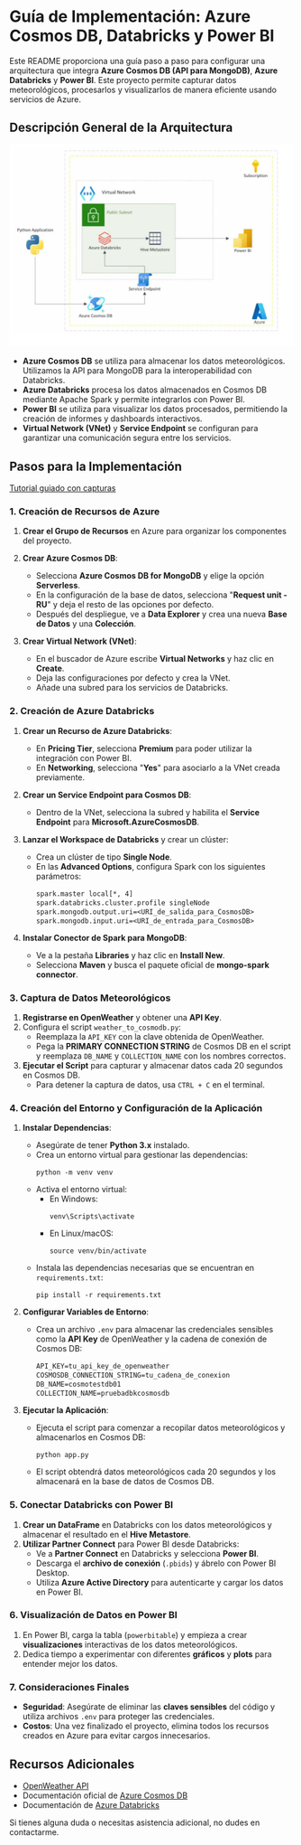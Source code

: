 # Guía de Implementación: Azure Cosmos DB, Databricks y Power BI

Este README proporciona una guía paso a paso para configurar una arquitectura que integra **Azure Cosmos DB (API para MongoDB)**, **Azure Databricks** y **Power BI**. Este proyecto permite capturar datos meteorológicos, procesarlos y visualizarlos de manera eficiente usando servicios de Azure.

## Descripción General de la Arquitectura
![Arquitectura](image.png)
- **Azure Cosmos DB** se utiliza para almacenar los datos meteorológicos. Utilizamos la API para MongoDB para la interoperabilidad con Databricks.
- **Azure Databricks** procesa los datos almacenados en Cosmos DB mediante Apache Spark y permite integrarlos con Power BI.
- **Power BI** se utiliza para visualizar los datos procesados, permitiendo la creación de informes y dashboards interactivos.
- **Virtual Network (VNet)** y **Service Endpoint** se configuran para garantizar una comunicación segura entre los servicios.

## Pasos para la Implementación
[Tutorial guiado con capturas](CosmosDB.pdf)

### 1. Creación de Recursos de Azure

1. **Crear el Grupo de Recursos** en Azure para organizar los componentes del proyecto.

2. **Crear Azure Cosmos DB**:
   - Selecciona **Azure Cosmos DB for MongoDB** y elige la opción **Serverless**.
   - En la configuración de la base de datos, selecciona "**Request unit - RU**" y deja el resto de las opciones por defecto.
   - Después del despliegue, ve a **Data Explorer** y crea una nueva **Base de Datos** y una **Colección**.

3. **Crear Virtual Network (VNet)**:
   - En el buscador de Azure escribe **Virtual Networks** y haz clic en **Create**.
   - Deja las configuraciones por defecto y crea la VNet.
   - Añade una subred para los servicios de Databricks.

### 2. Creación de Azure Databricks

1. **Crear un Recurso de Azure Databricks**:
   - En **Pricing Tier**, selecciona **Premium** para poder utilizar la integración con Power BI.
   - En **Networking**, selecciona "**Yes**" para asociarlo a la VNet creada previamente.

2. **Crear un Service Endpoint para Cosmos DB**:
   - Dentro de la VNet, selecciona la subred y habilita el **Service Endpoint** para **Microsoft.AzureCosmosDB**.

3. **Lanzar el Workspace de Databricks** y crear un clúster:
   - Crea un clúster de tipo **Single Node**.
   - En las **Advanced Options**, configura Spark con los siguientes parámetros:
     ```
     spark.master local[*, 4]
     spark.databricks.cluster.profile singleNode
     spark.mongodb.output.uri=<URI_de_salida_para_CosmosDB>
     spark.mongodb.input.uri=<URI_de_entrada_para_CosmosDB>
     ```

4. **Instalar Conector de Spark para MongoDB**:
   - Ve a la pestaña **Libraries** y haz clic en **Install New**.
   - Selecciona **Maven** y busca el paquete oficial de **mongo-spark connector**.

### 3. Captura de Datos Meteorológicos

1. **Registrarse en OpenWeather** y obtener una **API Key**.
2. Configura el script `weather_to_cosmodb.py`:
   - Reemplaza la `API_KEY` con la clave obtenida de OpenWeather.
   - Pega la **PRIMARY CONNECTION STRING** de Cosmos DB en el script y reemplaza `DB_NAME` y `COLLECTION_NAME` con los nombres correctos.
3. **Ejecutar el Script** para capturar y almacenar datos cada 20 segundos en Cosmos DB.
   - Para detener la captura de datos, usa `CTRL + C` en el terminal.

### 4. Creación del Entorno y Configuración de la Aplicación

1. **Instalar Dependencias**:
   - Asegúrate de tener **Python 3.x** instalado.
   - Crea un entorno virtual para gestionar las dependencias:
     ```
     python -m venv venv
     ```
   - Activa el entorno virtual:
     - En Windows:
       ```
       venv\Scripts\activate
       ```
     - En Linux/macOS:
       ```
       source venv/bin/activate
       ```
   - Instala las dependencias necesarias que se encuentran en `requirements.txt`:
     ```
     pip install -r requirements.txt
     ```

2. **Configurar Variables de Entorno**:
   - Crea un archivo `.env` para almacenar las credenciales sensibles como la **API Key** de OpenWeather y la cadena de conexión de Cosmos DB:
     ```
     API_KEY=tu_api_key_de_openweather
     COSMOSDB_CONNECTION_STRING=tu_cadena_de_conexion
     DB_NAME=cosmotestdb01
     COLLECTION_NAME=pruebadbkcosmosdb
     ```

3. **Ejecutar la Aplicación**:
   - Ejecuta el script para comenzar a recopilar datos meteorológicos y almacenarlos en Cosmos DB:
     ```
     python app.py
     ```
   - El script obtendrá datos meteorológicos cada 20 segundos y los almacenará en la base de datos de Cosmos DB.

### 5. Conectar Databricks con Power BI

1. **Crear un DataFrame** en Databricks con los datos meteorológicos y almacenar el resultado en el **Hive Metastore**.
2. **Utilizar Partner Connect** para Power BI desde Databricks:
   - Ve a **Partner Connect** en Databricks y selecciona **Power BI**.
   - Descarga el **archivo de conexión** (`.pbids`) y ábrelo con Power BI Desktop.
   - Utiliza **Azure Active Directory** para autenticarte y cargar los datos en Power BI.

### 6. Visualización de Datos en Power BI

1. En Power BI, carga la tabla (`powerbitable`) y empieza a crear **visualizaciones** interactivas de los datos meteorológicos.
2. Dedica tiempo a experimentar con diferentes **gráficos** y **plots** para entender mejor los datos.

### 7. Consideraciones Finales

- **Seguridad**: Asegúrate de eliminar las **claves sensibles** del código y utiliza archivos `.env` para proteger las credenciales.
- **Costos**: Una vez finalizado el proyecto, elimina todos los recursos creados en Azure para evitar cargos innecesarios.

## Recursos Adicionales
- [OpenWeather API](https://openweathermap.org/api)
- Documentación oficial de [Azure Cosmos DB](https://docs.microsoft.com/en-us/azure/cosmos-db/)
- Documentación de [Azure Databricks](https://docs.microsoft.com/en-us/azure/databricks/)

Si tienes alguna duda o necesitas asistencia adicional, no dudes en contactarme.

